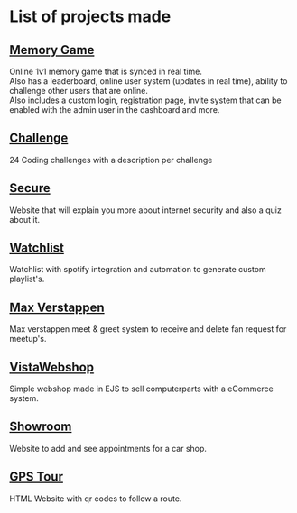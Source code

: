 # List of projects made

## [Memory Game](https://github.com/VistaProjects/Memory-Game)
Online 1v1 memory game that is synced in real time.  
Also has a leaderboard, online user system (updates in real time), ability to challenge other users that are online.  
Also includes a custom login, registration page, invite system that can be enabled with the admin user in the dashboard and more.

## [Challenge](https://github.com/VistaProjects/Challenge)
24 Coding challenges with a description per challenge

## [Secure](https://github.com/VistaProjects/Secure)
Website that will explain you more about internet security and also a quiz about it.

## [Watchlist](https://github.com/VistaProjects/Watchlist)
Watchlist with spotify integration and automation to generate custom playlist's.

## [Max Verstappen](https://github.com/VistaProjects/Max-Verstappen)
Max verstappen meet & greet system to receive and delete fan request for meetup's.

## [VistaWebshop](https://github.com/VistaProjects/VistaWebshop)
Simple webshop made in EJS to sell computerparts with a eCommerce system.

## [Showroom](https://github.com/VistaProjects/Showroom)
Website to add and see appointments for a car shop.

## [GPS Tour](https://github.com/VistaProjects/GPS-Tour)
HTML Website with qr codes to follow a route.
